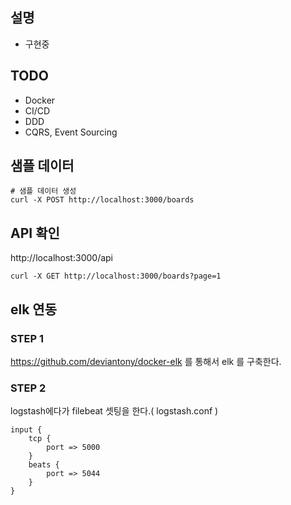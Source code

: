 ## 설명

- 구현중

## TODO

- Docker
- CI/CD
- DDD
- CQRS, Event Sourcing

## 샘플 데이터

```
# 샘플 데이터 생성
curl -X POST http://localhost:3000/boards
```

## API 확인

http://localhost:3000/api

```
curl -X GET http://localhost:3000/boards?page=1
```

## elk 연동

### STEP 1

https://github.com/deviantony/docker-elk 를 통해서 elk 를 구축한다.

### STEP 2

logstash에다가 filebeat 셋팅을 한다.( logstash.conf )

```
input {
	tcp {
		port => 5000
	}
	beats {
    	port => 5044
  	}
}

```
